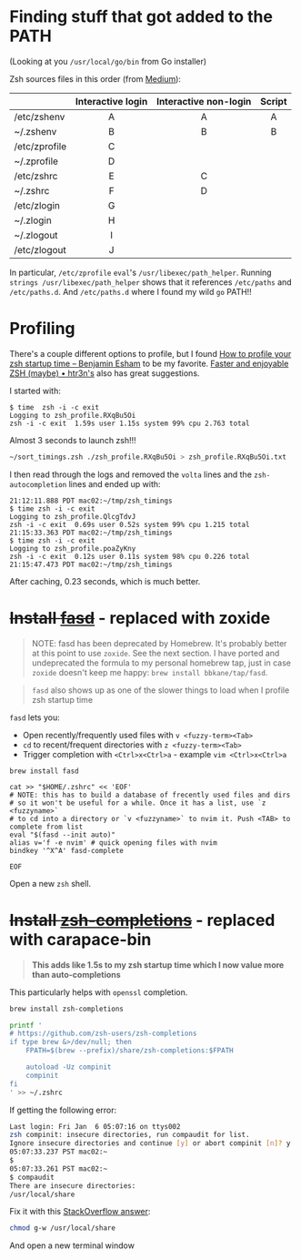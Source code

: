 # Finding stuff that got added to the PATH

(Looking at you `/usr/local/go/bin` from Go installer)

Zsh sources files in this order (from [Medium](https://medium.com/@rajsek/zsh-bash-startup-files-loading-order-bashrc-zshrc-etc-e30045652f2e)):


|                 | Interactive login   | Interactive non-login   | Script |
|-----------------|:-------------------:|:-----------------------:|:--------:|
| /etc/zshenv     |    A                |    A                    |  A       |
| ~/.zshenv       |    B                |    B                    |  B       |
| /etc/zprofile   |    C                |                         |          |
| ~/.zprofile     |    D                |                         |          |
| /etc/zshrc      |    E                |    C                    |          |
| ~/.zshrc        |    F                |    D                    |          |
| /etc/zlogin     |    G                |                         |          |
| ~/.zlogin       |    H                |                         |          |
| ~/.zlogout      |    I                |                         |          |
| /etc/zlogout    |    J                |                         |          |


In particular, `/etc/zprofile` `eval`'s `/usr/libexec/path_helper`. Running
`strings /usr/libexec/path_helper` shows that it references `/etc/paths` and
`/etc/paths.d`. And `/etc/paths.d` where I found my wild `go` PATH!!

# Profiling

There's a couple different options to profile, but I found [How to profile your zsh startup time – Benjamin Esham](https://esham.io/2018/02/zsh-profiling) to be my favorite. [Faster and enjoyable ZSH (maybe) • htr3n's](https://htr3n.github.io/2018/07/faster-zsh/) also has great suggestions.

I started with:

```
$ time  zsh -i -c exit
Logging to zsh_profile.RXqBu5Oi
zsh -i -c exit  1.59s user 1.15s system 99% cpu 2.763 total
```

Almost 3 seconds to launch zsh!!!

```bash
~/sort_timings.zsh ./zsh_profile.RXqBu5Oi > zsh_profile.RXqBu5Oi.txt
```

I then read through the logs and removed the `volta` lines and the `zsh-autocompletion` lines and ended up with:

```
21:12:11.888 PDT mac02:~/tmp/zsh_timings
$ time zsh -i -c exit
Logging to zsh_profile.QlcgTdvJ
zsh -i -c exit  0.69s user 0.52s system 99% cpu 1.215 total
21:15:33.363 PDT mac02:~/tmp/zsh_timings
$ time zsh -i -c exit
Logging to zsh_profile.poaZyKny
zsh -i -c exit  0.12s user 0.11s system 98% cpu 0.226 total
21:15:47.473 PDT mac02:~/tmp/zsh_timings
```

After caching, 0.23 seconds, which is much better.

# ~~Install [fasd](https://github.com/clvv/fasd)~~  - replaced with zoxide

> NOTE: fasd has been deprecated by Homebrew. It's probably better at this point to use `zoxide`. See the next section. I have ported and undeprecated the formula to my personal homebrew tap, just in case `zoxide` doesn't keep me happy: `brew install bbkane/tap/fasd`.

> `fasd` also shows up as one of the slower things to load when I profile zsh startup time

`fasd` lets you:

- Open recently/frequently used files with `v <fuzzy-term><Tab>`
- `cd` to recent/frequent directories with `z <fuzzy-term><Tab>`
- Trigger completion with `<Ctrl>x<Ctrl>a` - example `vim <Ctrl>x<Ctrl>a`

```
brew install fasd
```

```
cat >> "$HOME/.zshrc" << 'EOF'
# NOTE: this has to build a database of frecently used files and dirs
# so it won't be useful for a while. Once it has a list, use `z <fuzzyname>`
# to cd into a directory or `v <fuzzyname>` to nvim it. Push <TAB> to complete from list
eval "$(fasd --init auto)"
alias v='f -e nvim' # quick opening files with nvim
bindkey '^X^A' fasd-complete

EOF
```

Open a new `zsh` shell.

# ~~Install [zsh-completions](https://github.com/zsh-users/zsh-completions)~~ - replaced with carapace-bin

> **This adds like 1.5s to my zsh startup time which I now value more than auto-completions**

This particularly helps with `openssl` completion.

```bash
brew install zsh-completions
```

```bash
printf '
# https://github.com/zsh-users/zsh-completions
if type brew &>/dev/null; then
    FPATH=$(brew --prefix)/share/zsh-completions:$FPATH

    autoload -Uz compinit
    compinit
fi
' >> ~/.zshrc
```

If getting the following error:

```bash
Last login: Fri Jan  6 05:07:16 on ttys002
zsh compinit: insecure directories, run compaudit for list.
Ignore insecure directories and continue [y] or abort compinit [n]? y
05:07:33.237 PST mac02:~
$
05:07:33.261 PST mac02:~
$ compaudit
There are insecure directories:
/usr/local/share
```

Fix it with this [StackOverflow answer](https://stackoverflow.com/a/22753363/2958070):

```bash
chmod g-w /usr/local/share
```

And open a new terminal window
